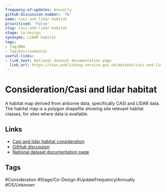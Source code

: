 ```yaml
---
frequency-of-updates: Annually
github-discussion-number: '76'
name: Casi and lidar habitat
prioritised: 'False'
slug: casi-and-lidar-habitat
stage: Co-design
synonyms: LiDAR habitat
tags:
- Tag/BNG
- Tag/Environmental
useful-links:
- link_text: National dataset documentation page
  link_url: https://ckan.publishing.service.gov.uk/dataset/casi-and-lidar-habitat-map
---
```


# Consideration/Casi and lidar habitat

A habitat map derived from airborne data, specifically CASI and LIDAR data. The habitat map is a polygon shapefile showing site relevant habitat classes, for sites where data is available.

## Links

* [Casi and lidar habitat consideration](https://design.planning.data.gov.uk/planning-consideration/casi-and-lidar-habitat)
* [GitHub discussion](https://github.com/digital-land/data-standards-backlog/discussions/76)
* [National dataset documentation page](https://ckan.publishing.service.gov.uk/dataset/casi-and-lidar-habitat-map)

## Tags

#Consideration #Stage/Co-Design #UpdateFrequency/Annually #OS/Unknown